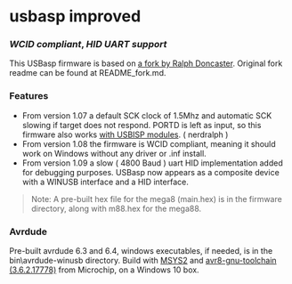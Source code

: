 # usbasp improved
### _WCID compliant_, _HID UART support_

This USBasp firmware is based on [a fork by Ralph Doncaster](https://github.com/nerdralph/usbasp). Original fork readme can be found at README_fork.md.

### Features
- From version 1.07 a default SCK clock of 1.5Mhz and automatic SCK slowing if target does not respond.  PORTD is left as input, so this firmware also works [with USBISP modules](https://www.sciencetronics.com/greenphotons/?p=938). ( nerdralph )
- From version 1.08 the firmware is WCID compliant, meaning it should work on Windows without any driver or .inf install.
- From version 1.09 a slow ( 4800 Baud ) uart HID implementation added for debugging purposes. USBasp now appears as a composite device with a WINUSB interface and a HID interface.

> Note: A pre-built hex file for the mega8 (main.hex) is in the firmware directory, along with m88.hex for the mega88.

### Avrdude

Pre-built avrdude 6.3 and 6.4, windows executables, if needed, is in the bin\avrdude-winusb directory. Build with [MSYS2](https://www.msys2.org/) and [avr8-gnu-toolchain (3.6.2.17778)](https://www.microchip.com/en-us/tools-resources/develop/microchip-studio/gcc-compilers) from Microchip, on a Windows 10 box.